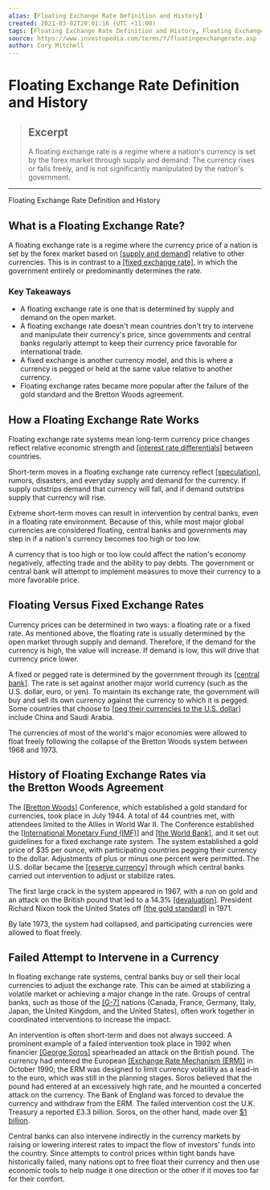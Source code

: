 ```yaml
---
alias: [Floating Exchange Rate Definition and History]
created: 2021-03-02T20:01:16 (UTC +11:00)
tags: [Floating Exchange Rate Definition and History, Floating Exchange Rate Definition and History]
source: https://www.investopedia.com/terms/f/floatingexchangerate.asp
author: Cory Mitchell
---
```


# Floating Exchange Rate Definition and History

> ## Excerpt
> A floating exchange rate is a regime where a nation's currency is set by the forex market through supply and demand. The currency rises or falls freely, and is not significantly manipulated by the nation's government.

---

Floating Exchange Rate Definition and History
## What is a Floating Exchange Rate?

A floating exchange rate is a regime where the currency price of a nation is set by the forex market based on [[supply and demand]](https://www.investopedia.com/articles/economics/11/intro-supply-demand.asp) relative to other currencies. This is in contrast to a [[fixed exchange rate]](https://www.investopedia.com/terms/f/fixedexchangerate.asp), in which the government entirely or predominantly determines the rate.

### Key Takeaways

-   A floating exchange rate is one that is determined by supply and demand on the open market.
-   A floating exchange rate doesn't mean countries don't try to intervene and manipulate their currency's price, since governments and central banks regularly attempt to keep their currency price favorable for international trade.
-   A fixed exchange is another currency model, and this is where a currency is pegged or held at the same value relative to another currency.
-   Floating exchange rates became more popular after the failure of the gold standard and the Bretton Woods agreement.

## How a Floating Exchange Rate Works

Floating exchange rate systems mean long-term currency price changes reflect relative economic strength and [[interest rate differentials]](https://www.investopedia.com/terms/i/interest-rate-differential.asp) between countries.

Short-term moves in a floating exchange rate currency reflect [[speculation]](https://www.investopedia.com/terms/s/speculation.asp), rumors, disasters, and everyday supply and demand for the currency. If supply outstrips demand that currency will fall, and if demand outstrips supply that currency will rise.

Extreme short-term moves can result in intervention by central banks, even in a floating rate environment. Because of this, while most major global currencies are considered floating, central banks and governments may step in if a nation's currency becomes too high or too low.

A currency that is too high or too low could affect the nation's economy negatively, affecting trade and the ability to pay debts. The government or central bank will attempt to implement measures to move their currency to a more favorable price.

## Floating Versus Fixed Exchange Rates

Currency prices can be determined in two ways: a floating rate or a fixed rate. As mentioned above, the floating rate is usually determined by the open market through supply and demand. Therefore, if the demand for the currency is high, the value will increase. If demand is low, this will drive that currency price lower.

A fixed or pegged rate is determined by the government through its [[central bank]](https://www.investopedia.com/terms/c/centralbank.asp). The rate is set against another major world currency (such as the U.S. dollar, euro, or yen). To maintain its exchange rate, the government will buy and sell its own currency against the currency to which it is pegged. Some countries that choose to [[peg their currencies to the U.S. dollar]](https://www.investopedia.com/articles/forex/061015/top-exchange-rates-pegged-us-dollar.asp) include China and Saudi Arabia. 

The currencies of most of the world's major economies were allowed to float freely following the collapse of the Bretton Woods system between 1968 and 1973.

## History of Floating Exchange Rates via the Bretton Woods Agreement

The [[Bretton Woods]](https://www.investopedia.com/terms/b/brettonwoodsagreement.asp) Conference, which established a gold standard for currencies, took place in July 1944. A total of 44 countries met, with attendees limited to the Allies in World War II. The Conference established the [[International Monetary Fund (IMF)]](https://www.investopedia.com/terms/i/imf.asp) and [[the World Bank]](https://www.investopedia.com/terms/w/worldbank.asp), and it set out guidelines for a fixed exchange rate system. The system established a gold price of $35 per ounce, with participating countries pegging their currency to the dollar. Adjustments of plus or minus one percent were permitted. The U.S. dollar became the [[reserve currency]](https://www.investopedia.com/terms/r/reservecurrency.asp) through which central banks carried out intervention to adjust or stabilize rates.

The first large crack in the system appeared in 1967, with a run on gold and an attack on the British pound that led to a 14.3% [[devaluation]](https://www.investopedia.com/terms/d/devaluation.asp). President Richard Nixon took the United States off [[the gold standard]](https://www.investopedia.com/ask/answers/09/gold-standard.asp) in 1971.

By late 1973, the system had collapsed, and participating currencies were allowed to float freely.

## Failed Attempt to Intervene in a Currency

In floating exchange rate systems, central banks buy or sell their local currencies to adjust the exchange rate. This can be aimed at stabilizing a volatile market or achieving a major change in the rate. Groups of central banks, such as those of the [[G-7]](https://www.investopedia.com/terms/g/g7.asp) nations (Canada, France, Germany, Italy, Japan, the United Kingdom, and the United States), often work together in coordinated interventions to increase the impact.

An intervention is often short-term and does not always succeed. A prominent example of a failed intervention took place in 1992 when financier [[George Soros]](https://www.investopedia.com/terms/g/soros.asp) spearheaded an attack on the British pound. The currency had entered the European [[Exchange Rate Mechanism (ERM)]](https://www.investopedia.com/terms/e/exchange-rate-mechanism.asp) in October 1990; the ERM was designed to limit currency volatility as a lead-in to the euro, which was still in the planning stages. Soros believed that the pound had entered at an excessively high rate, and he mounted a concerted attack on the currency. The Bank of England was forced to devalue the currency and withdraw from the ERM. The failed intervention cost the U.K. Treasury a reported £3.3 billion. Soros, on the other hand, made over [$1 billion](https://www.investopedia.com/ask/answers/08/george-soros-bank-of-england.asp).

Central banks can also intervene indirectly in the currency markets by raising or lowering interest rates to impact the flow of investors' funds into the country. Since attempts to control prices within tight bands have historically failed, many nations opt to free float their currency and then use economic tools to help nudge it one direction or the other if it moves too far for their comfort.
